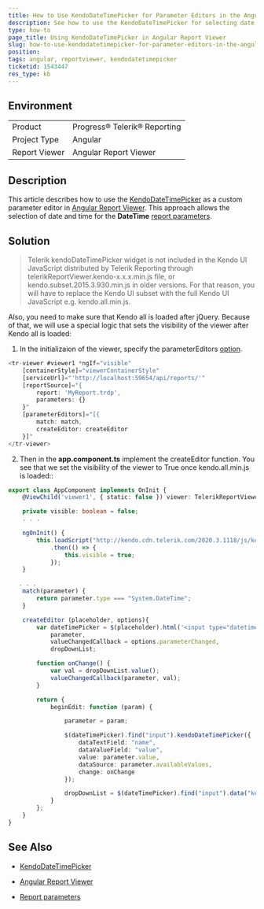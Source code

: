 ```yaml
---
title: How to Use KendoDateTimePicker for Parameter Editors in the Angular Report Viewer
description: See how to use the KendoDateTimePicker for selecting date and time for the report parameter by creating custom parameter editor in the Angular Report Viewer
type: how-to
page_title: Using KendoDateTimePicker in Angular Report Viewer
slug: how-to-use-kendodatetimepicker-for-parameter-editors-in-the-angular-report-viewer
position: 
tags: angular, reportviewer, kendodatetimepicker
ticketid: 1543447
res_type: kb
---
```


## Environment
<table>
	<tbody>
		<tr>
			<td>Product</td>
			<td>Progress® Telerik® Reporting</td>
		</tr>
		<tr>
			<td>Project Type</td>
			<td>Angular</td>
		</tr>
		<tr>
			<td>Report Viewer</td>
			<td>Angular Report Viewer</td>
		</tr>
	</tbody>
</table>


## Description
This article describes how to use the [KendoDateTimePicker](https://docs.telerik.com/kendo-ui/api/javascript/ui/datetimepicker) as a custom parameter editor
in [Angular Report Viewer](../using-reports-in-applications/display-reports-in-applications/web-application/angular-report-viewer/angular-report-viewer-overview). This approach allows the selection of date and time for the **DateTime** [report parameters](../designing-reports/connecting-to-data/report-parameters/overview).


## Solution
> Telerik kendoDateTimePicker widget is not included in the Kendo UI JavaScript distributed by 
Telerik Reporting through telerikReportViewer.kendo-x.x.x.min.js file, or kendo.subset.2015.3.930.min.js in older versions.
For that reason, you will have to replace the Kendo UI subset with the full Kendo UI JavaScript e.g. kendo.all.min.js.

Also, you need to make sure that Kendo all is loaded after jQuery. Because of that, we will use a special logic that sets the visibility
of the viewer after Kendo all is loaded:

1. In the initializaion of the viewer, specify the parameterEditors [option](../using-reports-in-applications/display-reports-in-applications/web-application/angular-report-viewer/angular-report-viewer-api-options).
```TypeScript
<tr-viewer #viewer1 *ngIf="visible"
    [containerStyle]="viewerContainerStyle"
    [serviceUrl]="'http://localhost:59654/api/reports/'"
    [reportSource]="{
        report: 'MyReport.trdp',
        parameters: {}
    }"
    [parameterEditors]="[{
        match: match,
        createEditor: createEditor
    }]"
</tr-viewer>
```

2. Then in the **app.component.ts** implement the createEditor function. You see that we set the visibility of the viewer to True once kendo.all.min.js is loaded::

```TypeScript
export class AppComponent implements OnInit {
    @ViewChild('viewer1', { static: false }) viewer: TelerikReportViewerComponent;

    private visible: boolean = false;
    . . .

    ngOnInit() {
        this.loadScript("http://kendo.cdn.telerik.com/2020.3.1118/js/kendo.all.min.js")
            .then(() => {
                this.visible = true;
            });
    }

   . . .
    match(parameter) {
        return parameter.type === "System.DateTime";
    }

    createEditor (placeholder, options){
        var dateTimePicker = $(placeholder).html('<input type="datetime"/>'),
            parameter,
            valueChangedCallback = options.parameterChanged,
            dropDownList;

        function onChange() {
            var val = dropDownList.value();
            valueChangedCallback(parameter, val);
        }

        return {
            beginEdit: function (param) {

                parameter = param;

                $(dateTimePicker).find("input").kendoDateTimePicker({
                    dataTextField: "name",
                    dataValueField: "value",
                    value: parameter.value,
                    dataSource: parameter.availableValues,
                    change: onChange
                });

                dropDownList = $(dateTimePicker).find("input").data("kendoDateTimePicker");
            }
        };
    }
}
```

## See Also
- [KendoDateTimePicker](https://docs.telerik.com/kendo-ui/api/javascript/ui/datetimepicker)

- [Angular Report Viewer](../using-reports-in-applications/display-reports-in-applications/web-application/angular-report-viewer/angular-report-viewer-overview)

- [Report parameters](../designing-reports/connecting-to-data/report-parameters/overview)

